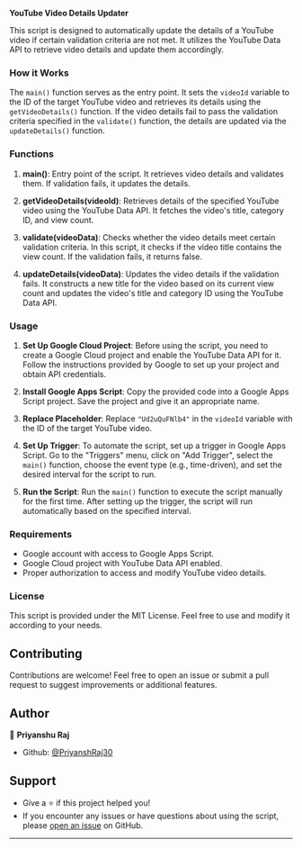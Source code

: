 **YouTube Video Details Updater**

This script is designed to automatically update the details of a YouTube video if certain validation criteria are not met. It utilizes the YouTube Data API to retrieve video details and update them accordingly.

### How it Works

The `main()` function serves as the entry point. It sets the `videoId` variable to the ID of the target YouTube video and retrieves its details using the `getVideoDetails()` function. If the video details fail to pass the validation criteria specified in the `validate()` function, the details are updated via the `updateDetails()` function.

### Functions

1. **main()**: Entry point of the script. It retrieves video details and validates them. If validation fails, it updates the details.
   
2. **getVideoDetails(videoId)**: Retrieves details of the specified YouTube video using the YouTube Data API. It fetches the video's title, category ID, and view count.

3. **validate(videoData)**: Checks whether the video details meet certain validation criteria. In this script, it checks if the video title contains the view count. If the validation fails, it returns false.

4. **updateDetails(videoData)**: Updates the video details if the validation fails. It constructs a new title for the video based on its current view count and updates the video's title and category ID using the YouTube Data API.

### Usage

1. **Set Up Google Cloud Project**: Before using the script, you need to create a Google Cloud project and enable the YouTube Data API for it. Follow the instructions provided by Google to set up your project and obtain API credentials.

2. **Install Google Apps Script**: Copy the provided code into a Google Apps Script project. Save the project and give it an appropriate name.

3. **Replace Placeholder**: Replace `"Ud2uQuFNlb4"` in the `videoId` variable with the ID of the target YouTube video.

4. **Set Up Trigger**: To automate the script, set up a trigger in Google Apps Script. Go to the "Triggers" menu, click on "Add Trigger", select the `main()` function, choose the event type (e.g., time-driven), and set the desired interval for the script to run.

5. **Run the Script**: Run the `main()` function to execute the script manually for the first time. After setting up the trigger, the script will run automatically based on the specified interval.

### Requirements

- Google account with access to Google Apps Script.
- Google Cloud project with YouTube Data API enabled.
- Proper authorization to access and modify YouTube video details.

### License

This script is provided under the MIT License. Feel free to use and modify it according to your needs.

## Contributing

Contributions are welcome! Feel free to open an issue or submit a pull request to suggest improvements or additional features.

## Author

👤 **Priyanshu Raj**

* Github: [@PriyanshRaj30](https://github.com/PriyanshRaj30)

## Support
- Give a ⭐️ if this project helped you!
- If you encounter any issues or have questions about using the script, please [open an issue](https://github.com/PriyanshRaj30/yt-thumbnail-stats/issues) on GitHub.

---
